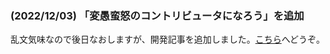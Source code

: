 
### (2022/12/03) 「変愚蛮怒のコントリビュータになろう」を追加
乱文気味なので後日なおしますが、開発記事を追加しました。[こちら](/development/development221204.html)へどうぞ。
